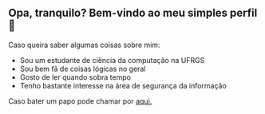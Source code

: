 ## Opa, tranquilo? Bem-vindo ao meu simples perfil 👋
Caso queira saber algumas coisas sobre mim:
- Sou um estudante de ciência da computação na UFRGS
- Sou bem fã de coisas lógicas no geral
- Gosto de ler quando sobra tempo
- Tenho bastante interesse na área de segurança da informação

Caso bater um papo pode chamar por [aqui.](https://www.instagram.com/11001sqrt/)

<!--
**rddtz/rddtz** is a ✨ _special_ ✨ repository because its `README.md` (this file) appears on your GitHub profile.

Here are some ideas to get you started:

- 🔭 I’m currently working on ...
- 🌱 I’m currently learning ...
- 👯 I’m looking to collaborate on ...
- 🤔 I’m looking for help with ...
- 💬 Ask me about ...
- 📫 How to reach me: ...
- 😄 Pronouns: ...
- ⚡ Fun fact: ...
-->
